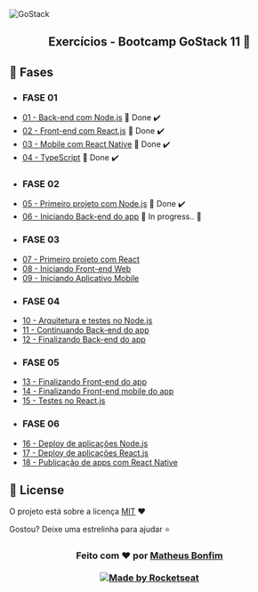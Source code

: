 <img alt="GoStack" src="https://storage.googleapis.com/golden-wind/bootcamp-gostack/header-desafios.png" />

<h2 align="center">
  Exercícios - Bootcamp GoStack 11 🚀
</h2>

## 🔭  Fases

- ### FASE 01 
- [01 - Back-end com Node.js](https://github.com/matheusfbonfim/bootcamp-gostack11-exercicios/tree/master/fase-01/backend-node) 🚀 Done :heavy_check_mark:
- [02 - Front-end com React.js](https://github.com/matheusfbonfim/bootcamp-gostack11-exercicios/tree/master/fase-01/frontend-reactJS) 🚀 Done :heavy_check_mark:
- [03 - Mobile com React Native](https://github.com/matheusfbonfim/bootcamp-gostack11-exercicios/tree/master/fase-01/mobile-react-native) 🚀 Done :heavy_check_mark:
- [04 - TypeScript](https://github.com/matheusfbonfim/bootcamp-gostack11-exercicios/tree/master/fase-01/typescript) 🚀 Done :heavy_check_mark:
- ### FASE 02
- [05 - Primeiro projeto com Node.js](https://github.com/matheusfbonfim/bootcamp-gostack11-exercicios/tree/master/fase-02/primeiro-projeto-node) 🚀 Done :heavy_check_mark:
- [06 - Iniciando Back-end do app]() :construction: In progress.. :construction:
- ### FASE 03
- [07 - Primeiro projeto com React]() 
- [08 - Iniciando Front-end Web]() 
- [09 - Iniciando Aplicativo Mobile]() 
- ### FASE 04
- [10 - Arquitetura e testes no Node.js]()
- [11 - Continuando Back-end do app]() 
- [12 - Finalizando Back-end do app]() 
- ### FASE 05
- [13 - Finalizando Front-end do app]() 
- [14 - Finalizando Front-end mobile do app]() 
- [15 - Testes no React.js]() 
- ### FASE 06
- [16 - Deploy de aplicações Node.js]() 
- [17 - Deploy de aplicações React.js]() 
- [18 - Publicação de apps com React Native]()

## :memo: License

O projeto está sobre a licença [MIT](./LICENSE) ❤️ 

Gostou? Deixe uma estrelinha para ajudar ⭐

<!-- Mensagem final -->
<h3 align="center">
Feito com ❤️ por <a href="https://www.linkedin.com/in/matheus-de-farias-bonfim-448667169/">Matheus Bonfim</a>
<br><br>
<a href="https://rocketseat.com.br">
  <img alt="Made by Rocketseat" src="https://img.shields.io/badge/made%20by-Rocketseat-%237519C1">
</a>
</h3>
</h3>
